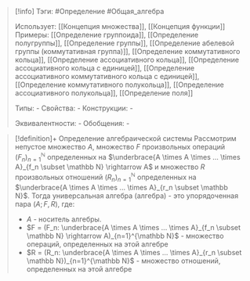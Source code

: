 > [!info]
> Тэги: #Определение #Общая_алгебра 
> 
> Использует: [[Концепция множества]], [[Концепция функции]]
> Примеры: [[Определение группоида]], [[Определение полугруппы]], [[Определение группы]], [[Определение абелевой группы (коммутативная группа)]], [[Определение коммутативного кольца]], [[Определение ассоциативного кольца]], [[Определение ассоциативного кольца с единицей]], [[Определение ассоциативного коммутативного кольца с единицей]], [[Определение коммутативного полукольца]], [[Определение ассоциативного полукольца]], [[Определение поля]]
> 
> Типы: *-*
> Свойства: *-*
> Конструкции: *-*
> 
> Эквивалентности: *-*
> Обобщения: *-*

> [!definition]+ Определение алгебраической системы
> Рассмотрим непустое множество $A$, множество $F$ произвольных операций $(F_n)_{n=1}^{\mathbb N}$ определенных на $\underbrace{A \times A \times ... \times A}_{f_n \subset \mathbb N} \rightarrow A$ и множество $R$ произвольных отношений $(R_n)_{n=1}^{\mathbb N}$ определенных на $\underbrace{A \times A \times ... \times A}_{r_n \subset \mathbb N}$. Тогда универсальная алгебра (алгебра) - это упорядоченная пара $( A; F, R)$, где:
> * $A$ - носитель алгебры.
> * $F = (F_n: \underbrace{A \times A \times ... \times A}_{f_n \subset \mathbb N} \rightarrow A)_{n=1}^{\mathbb N}$ - множество операций, определенных на этой алгебре
> * $R = (R_n: \underbrace{A \times A \times ... \times A}_{r_n \subset \mathbb N})_{n=1}^{\mathbb N}$ - множество отношений, определенных на этой алгебре